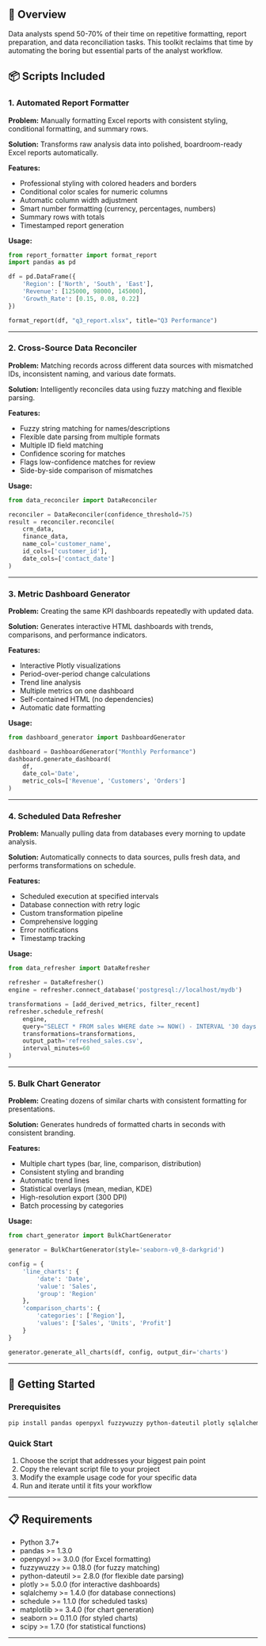 
## 🎯 Overview

Data analysts spend 50-70% of their time on repetitive formatting, report preparation, and data reconciliation tasks. This toolkit reclaims that time by automating the boring but essential parts of the analyst workflow.

## 📦 Scripts Included

### 1. Automated Report Formatter
**Problem:** Manually formatting Excel reports with consistent styling, conditional formatting, and summary rows.

**Solution:** Transforms raw analysis data into polished, boardroom-ready Excel reports automatically.

**Features:**
- Professional styling with colored headers and borders
- Conditional color scales for numeric columns
- Automatic column width adjustment
- Smart number formatting (currency, percentages, numbers)
- Summary rows with totals
- Timestamped report generation

**Usage:**
```python
from report_formatter import format_report
import pandas as pd

df = pd.DataFrame({
    'Region': ['North', 'South', 'East'],
    'Revenue': [125000, 98000, 145000],
    'Growth_Rate': [0.15, 0.08, 0.22]
})

format_report(df, "q3_report.xlsx", title="Q3 Performance")
```

---

### 2. Cross-Source Data Reconciler
**Problem:** Matching records across different data sources with mismatched IDs, inconsistent naming, and various date formats.

**Solution:** Intelligently reconciles data using fuzzy matching and flexible parsing.

**Features:**
- Fuzzy string matching for names/descriptions
- Flexible date parsing from multiple formats
- Multiple ID field matching
- Confidence scoring for matches
- Flags low-confidence matches for review
- Side-by-side comparison of mismatches

**Usage:**
```python
from data_reconciler import DataReconciler

reconciler = DataReconciler(confidence_threshold=75)
result = reconciler.reconcile(
    crm_data, 
    finance_data,
    name_col='customer_name',
    id_cols=['customer_id'],
    date_cols=['contact_date']
)
```

---

### 3. Metric Dashboard Generator
**Problem:** Creating the same KPI dashboards repeatedly with updated data.

**Solution:** Generates interactive HTML dashboards with trends, comparisons, and performance indicators.

**Features:**
- Interactive Plotly visualizations
- Period-over-period change calculations
- Trend line analysis
- Multiple metrics on one dashboard
- Self-contained HTML (no dependencies)
- Automatic date formatting

**Usage:**
```python
from dashboard_generator import DashboardGenerator

dashboard = DashboardGenerator("Monthly Performance")
dashboard.generate_dashboard(
    df,
    date_col='Date',
    metric_cols=['Revenue', 'Customers', 'Orders']
)
```

---

### 4. Scheduled Data Refresher
**Problem:** Manually pulling data from databases every morning to update analysis.

**Solution:** Automatically connects to data sources, pulls fresh data, and performs transformations on schedule.

**Features:**
- Scheduled execution at specified intervals
- Database connection with retry logic
- Custom transformation pipeline
- Comprehensive logging
- Error notifications
- Timestamp tracking

**Usage:**
```python
from data_refresher import DataRefresher

refresher = DataRefresher()
engine = refresher.connect_database('postgresql://localhost/mydb')

transformations = [add_derived_metrics, filter_recent]
refresher.schedule_refresh(
    engine, 
    query="SELECT * FROM sales WHERE date >= NOW() - INTERVAL '30 days'",
    transformations=transformations,
    output_path='refreshed_sales.csv',
    interval_minutes=60
)
```

---

### 5. Bulk Chart Generator
**Problem:** Creating dozens of similar charts with consistent formatting for presentations.

**Solution:** Generates hundreds of formatted charts in seconds with consistent branding.

**Features:**
- Multiple chart types (bar, line, comparison, distribution)
- Consistent styling and branding
- Automatic trend lines
- Statistical overlays (mean, median, KDE)
- High-resolution export (300 DPI)
- Batch processing by categories

**Usage:**
```python
from chart_generator import BulkChartGenerator

generator = BulkChartGenerator(style='seaborn-v0_8-darkgrid')

config = {
    'line_charts': {
        'date': 'Date',
        'value': 'Sales',
        'group': 'Region'
    },
    'comparison_charts': {
        'categories': ['Region'],
        'values': ['Sales', 'Units', 'Profit']
    }
}

generator.generate_all_charts(df, config, output_dir='charts')
```

---

## 🚀 Getting Started

### Prerequisites
```bash
pip install pandas openpyxl fuzzywuzzy python-dateutil plotly sqlalchemy schedule matplotlib seaborn scipy
```

### Quick Start
1. Choose the script that addresses your biggest pain point
2. Copy the relevant script file to your project
3. Modify the example usage code for your specific data
4. Run and iterate until it fits your workflow

---

## 📋 Requirements

- Python 3.7+
- pandas >= 1.3.0
- openpyxl >= 3.0.0 (for Excel formatting)
- fuzzywuzzy >= 0.18.0 (for fuzzy matching)
- python-dateutil >= 2.8.0 (for flexible date parsing)
- plotly >= 5.0.0 (for interactive dashboards)
- sqlalchemy >= 1.4.0 (for database connections)
- schedule >= 1.1.0 (for scheduled tasks)
- matplotlib >= 3.4.0 (for chart generation)
- seaborn >= 0.11.0 (for styled charts)
- scipy >= 1.7.0 (for statistical functions)

---

